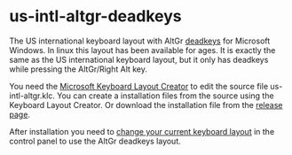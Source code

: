 # us-intl-altgr-deadkeys
The US international keyboard layout with AltGr [deadkeys](https://en.wikipedia.org/wiki/Dead_key) for Microsoft Windows. In linux this layout has been available for ages. It is exactly the same as the US international keyboard layout, but it only has deadkeys while pressing the AltGr/Right Alt key.

You need the [Microsoft Keyboard Layout Creator](https://www.microsoft.com/en-us/download/details.aspx?id=22339) to edit the source file us-intl-altgr.klc. You can create a installation files from the source using the Keyboard Layout Creator. Or download the installation file from the [release page](https://github.com/simonbusstra/us-intl-altgr-deadkeys/releases).

After installation you need to [change your current keyboard layout](https://www.windowscentral.com/how-change-your-keyboard-layout-windows-10) in the control panel to use the AltGr deadkeys layout.
